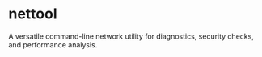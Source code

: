 # nettool
A versatile command-line network utility for diagnostics, security checks, and performance analysis.
